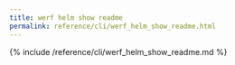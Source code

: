 ```yaml
---
title: werf helm show readme
permalink: reference/cli/werf_helm_show_readme.html
---
```


{% include /reference/cli/werf_helm_show_readme.md %}

